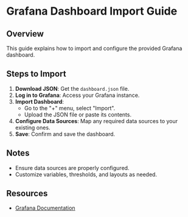 # Grafana Dashboard Import Guide

## Overview

This guide explains how to import and configure the provided Grafana dashboard.

## Steps to Import

1. **Download JSON**: Get the `dashboard.json` file.
2. **Log in to Grafana**: Access your Grafana instance.
3. **Import Dashboard**:
    - Go to the "+" menu, select "Import".
    - Upload the JSON file or paste its contents.
4. **Configure Data Sources**: Map any required data sources to your existing ones.
5. **Save**: Confirm and save the dashboard.

## Notes

- Ensure data sources are properly configured.
- Customize variables, thresholds, and layouts as needed.

## Resources

- [Grafana Documentation](https://grafana.com/docs/)